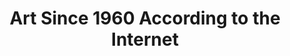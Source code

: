 ---
ee_id: '42'
site: '1'
type: '2'
long_id: 2008-010 Art Since 1960 According to the Internet
url: 2008-010-art-since-1960-according-to-the-internet
title: Art Since 1960 According to the Internet
year: '2008'
medium: Lecture
commission:
add_credit:
dims:
pitch: "​Performance featuring surfing Youtube for artist last names, and clocking
  on the most random results."
ps:
live_url: http://web.archive.org/web/20080406010337/http://www.hanne-mugaas.com/my_work/1_art_since_1960_according_to/
related:
youtube:
imgs: 2008_010_Art_Since_1960_Performance_View_Database_IH.jpg
subheading:
year2: '2008'
download:
add_credits: Hanne Mugaas
related_code:
layout: things-i-made
---